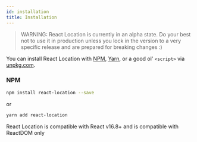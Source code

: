 ```yaml
---
id: installation
title: Installation
---
```


> WARNING: React Location is currently in an alpha state. Do your best not to use it in production unless you lock in the version to a very specific release and are prepared for breaking changes :)

You can install React Location with [NPM](https://npmjs.com),
[Yarn](https://yarnpkg.com), or a good ol' `<script>` via
[unpkg.com](https://unpkg.com).

### NPM

```sh
npm install react-location --save
```

or

```sh
yarn add react-location
```

React Location is compatible with React v16.8+ and is compatible with ReactDOM only
